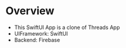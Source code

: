 # Overview

- This SwiftUI App is a clone of Threads App
- UIFramework: SwiftUI
- Backend: Firebase
